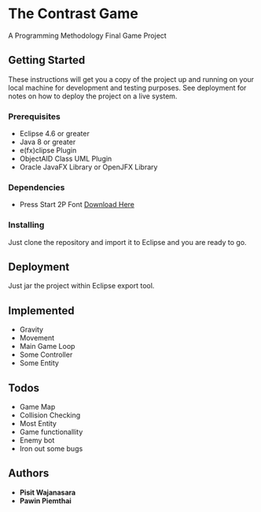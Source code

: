 # The Contrast Game

A Programming Methodology Final Game Project

## Getting Started

These instructions will get you a copy of the project up and running on your local machine for development and testing purposes. See deployment for notes on how to deploy the project on a live system.

### Prerequisites

* Eclipse 4.6 or greater
* Java 8 or greater
* e(fx)clipse Plugin
* ObjectAID Class UML Plugin
* Oracle JavaFX Library or OpenJFX Library

### Dependencies

* Press Start 2P Font [Download Here](http://www.fontspace.com/codeman38/press-start-2p)

### Installing

Just clone the repository and import it to Eclipse and you are ready to go.

## Deployment

Just jar the project within Eclipse export tool.

## Implemented
* Gravity
* Movement
* Main Game Loop
* Some Controller
* Some Entity

## Todos

* Game Map
* Collision Checking
* Most Entity
* Game functionallity
* Enemy bot
* Iron out some bugs

## Authors

* **Pisit Wajanasara**
* **Pawin Piemthai**
